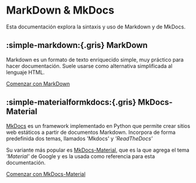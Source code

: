 # MarkDown & MkDocs

Esta documentación explora la sintaxis y uso de Markdown y de MkDocs.

## :simple-markdown:{.gris} MarkDown

Markdown es un formato de texto enriquecido simple, muy práctico para hacer documentación. Suele usarse como alternativa simplificada al lenguaje HTML.

<!-- [Markdown - Básico](markdown_basico.md) -->


[Comenzar con MarkDown](markdown/markdown_basico.md)




## :simple-materialformkdocs:{.gris} MkDocs-Material


[MkDocs](https://www.mkdocs.org/) es un framework implementado en Python que permite crear sitios web estáticos a partir de documentos Markdown. Incorpora de forma predefinida dos temas, llamados 'Mkdocs' y *'ReadTheDocs'*

Su variante más popular es [MkDocs-Material](https://squidfunk.github.io/mkdocs-material/), que es la que agrega el tema *'Material'* de Google y es la usada como referencia para esta documentación. 

[Comenzar con MkDocs-Material](mkdocs-material/basico.md)
